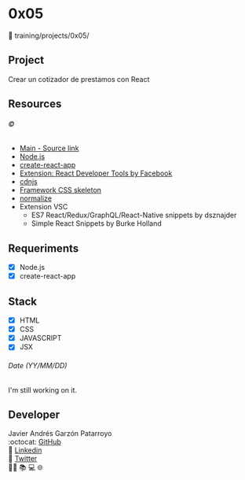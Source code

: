 # 0x05
:open_file_folder: training/projects/0x05/

## Project
Crear un cotizador de prestamos con React

## Resources
###### :copyright:
* [Main - Source link](https://www.udemy.com/course/javascript-moderno-guia-definitiva-construye-10-proyectos/learn/lecture/16877582#overview)
* [Node.js](https://nodejs.org/en/)
* [create-react-app](https://github.com/facebook/create-react-app)
* [Extension: React Developer Tools by Facebook](https://chrome.google.com/webstore/detail/react-developer-tools/fmkadmapgofadopljbjfkapdkoienihi?hl=en-US)
* [cdnjs](https://cdnjs.com/)
* [Framework CSS skeleton](https://cdnjs.cloudflare.com/ajax/libs/skeleton/2.0.4/skeleton.min.css)
* [normalize](https://cdnjs.cloudflare.com/ajax/libs/normalize/8.0.1/normalize.min.css)
* Extension VSC
  - ES7 React/Redux/GraphQL/React-Native snippets by dsznajder
  - Simple React Snippets by Burke Holland

## Requeriments
* [x] Node.js
* [x] create-react-app

## Stack
* [x] HTML
* [X] CSS
* [X] JAVASCRIPT
* [x] JSX

###### Date (YY/MM/DD)
I'm still working on it.

## Developer
Javier Andrés Garzón Patarroyo  
:octocat: [GitHub](https://github.com/javierandresgp/)  
:link: [Linkedin](https://www.linkedin.com/in/javierandresgp/)  
:link: [Twitter](https://twitter.com/javierandresgp0)  
:man_technologist: :books: :computer: :globe_with_meridians: